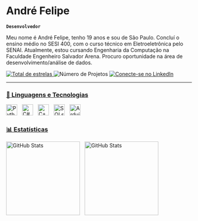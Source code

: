 #  André Felipe

**`Desenvolvedor`**

Meu nome é André Felipe, tenho 19 anos e sou de São Paulo. Concluí o ensino médio no SESI 400, com o curso técnico em Eletroeletrônica pelo SENAI. Atualmente, estou cursando Engenharia da Computação na Faculdade Engenheiro Salvador Arena. Procuro oportunidade na área de desenvolvimento/análise de dados.

<p align="left">
    <a href="https://github.com/andrefelipet3h?tab=repositories&sort=stargazers"">
        <img 
            alt="Total de estrelas" 
            title="Total de estrelas GitHub" 
            src="https://custom-icon-badges.demolab.com/github/stars/andrefelipet3h?color=%23E05D44&label=estrelas&logo=star&logoColor=white&style=for-the-badge&labelColor=CE4630"
        />
    </a>
<img 
  alt="Número de Projetos" 
  title="Projetos no GitHub"
  src="https://img.shields.io/badge/Projetos-4-E1AD0E?style=for-the-badge&labelColor=C79600&logo=github"
/>
  <a href="https://www.linkedin.com/in/andré-felipe-835115222/" target="_blank">
  <img 
    alt="Conecte-se no LinkedIn" 
    title="Conecte-se no LinkedIn" 
    src="https://img.shields.io/badge/LinkedIn-blue?style=for-the-badge&logo=linkedin&logoColor=white"
  />
</p>

---

### 🤖 Linguagens e Tecnologias
<img 
    align="left" 
    alt="Python" 
    title="Python"
    width="30px" 
    style="padding-right: 10px;" 
    src="https://cdn.jsdelivr.net/gh/devicons/devicon@latest/icons/python/python-original.svg" 
/>
<img 
    align="left" 
    alt="C#"
    title="C#" 
    width="30px" 
    style="padding-right: 10px;" 
    src="https://cdn.jsdelivr.net/gh/devicons/devicon@latest/icons/csharp/csharp-original.svg" 
/>
<img 
    align="left" 
    alt="C++" 
    title="C++"
    width="30px" 
    style="padding-right: 10px;" 
    src="https://cdn.jsdelivr.net/gh/devicons/devicon@latest/icons/cplusplus/cplusplus-original.svg" 
/>
<img 
    align="left" 
    alt="SQLserver"
    title="SQLserver" 
    width="30px" 
    style="padding-right: 10px;" 
    src="https://cdn.jsdelivr.net/gh/devicons/devicon@latest/icons/microsoftsqlserver/microsoftsqlserver-original.svg" 
/>
<img 
    align="left" 
    alt="Arduíno"
    title="Arduíno" 
    width="30px" 
    style="padding-right: 10px;" 
    src="https://cdn.jsdelivr.net/gh/devicons/devicon@latest/icons/arduino/arduino-original.svg" 
/>

<br/>
<br/>

### 📊 Estatísticas

<p>
  <img 
    align="left" 
    alt="GitHub Stats" 
    height="200" 
    style="padding-right: 10px;" 
    src="https://github-readme-stats.vercel.app/api?username=andrefelipet3h&show_icons=true&theme=tokyonight&include_all_commits=true&locale=pt-br" 
  />

<img 
      align="left" 
      alt="GitHub Stats" 
      height="200" 
      src="https://github-readme-stats.vercel.app/api/top-langs/?username=andrefelipet3h&theme=tokyonight&layout=compact&custom_title=Tecnologias&langs_count=9" 
  />

</p>
